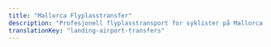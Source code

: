 ```yaml
---
title: "Mallorca Flyplasstransfer"
description: "Profesjonell flyplasstransport for syklister på Mallorca. Sykkelvennlig transport til og fra Palma flyplass."
translationKey: "landing-airport-transfers"
---
```


<!-- Content will be added later -->
